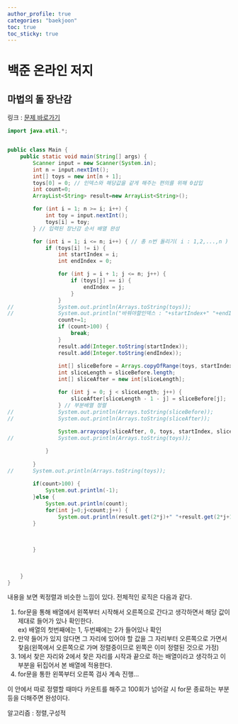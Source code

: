 ```yaml
---
author_profile: true
categories: "baekjoon"
toc: true
toc_sticky: true
---
```

# 백준 온라인 저지
## 마법의 돌 장난감
링크 : [문제 바로가기](https://www.acmicpc.net/problem/21554)     


```java
import java.util.*;


public class Main {
	public static void main(String[] args) {
		Scanner input = new Scanner(System.in);
		int n = input.nextInt();
		int[] toys = new int[n + 1];
		toys[0] = 0; // 인덱스와 해당값을 같게 해주는 편의를 위해 0삽입
		int count=0;
		ArrayList<String> result=new ArrayList<String>();

		for (int i = 1; n >= i; i++) {
			int toy = input.nextInt();
			toys[i] = toy;
		} // 입력된 장난감 순서 배열 완성

		for (int i = 1; i <= n; i++) { // 총 n번 돌리기( i : 1,2,...,n )
			if (toys[i] != i) {
				int startIndex = i;
				int endIndex = 0;

				for (int j = i + 1; j <= n; j++) {
					if (toys[j] == i) {
						endIndex = j;
					}
				}
//				System.out.println(Arrays.toString(toys));
//				System.out.println("바꿔야할인덱스 : "+startIndex+" "+endIndex);
				count+=1;
				if (count>100) {
					break;
				}
				result.add(Integer.toString(startIndex));
				result.add(Integer.toString(endIndex));
				
				int[] sliceBefore = Arrays.copyOfRange(toys, startIndex, endIndex + 1); // 정렬해야할 부분배열 설정
				int sliceLength = sliceBefore.length;
				int[] sliceAfter = new int[sliceLength];

				for (int j = 0; j < sliceLength; j++) {
					sliceAfter[sliceLength - 1 - j] = sliceBefore[j];
				} // 부분배열 정렬
//				System.out.println(Arrays.toString(sliceBefore));
//				System.out.println(Arrays.toString(sliceAfter));
				
				System.arraycopy(sliceAfter, 0, toys, startIndex, sliceLength);
//				System.out.println(Arrays.toString(toys));

			}
			
		}
//		System.out.println(Arrays.toString(toys));
		
		if(count>100) {
			System.out.println(-1);
		}else {
			System.out.println(count);
			for(int j=0;j<count;j++) {
				System.out.println(result.get(2*j)+" "+result.get(2*j+1));
		}
		
		
			
		}
		
		
		
	}
}

```
내용을 보면 퀵정렬과 비슷한 느낌이 있다. 전체적인 로직은 다음과 같다.     
1. for문을 통해 배열에서 왼쪽부터 시작해서 오른쪽으로 간다고 생각하면서 해당 값이 제대로 들어가 있나 확인한다.     
ex) 배열의 첫번째에는 1, 두번째에는 2가 들어있나 확인
2. 만약 들어가 있지 않다면 그 자리에 있어야 할 값을 그 자리부터 오른쪽으로 가면서 찾음(왼쪽에서 오른쪽으로 가며 정렬중이므로 왼쪽은 이미 정렬된 것으로 가정)
3. 1에서 찾은 자리와 2에서 찾은 자리를 시작과 끝으로 하는 배열이라고 생각하고 이 부분을 뒤집어서 본 배열에 적용한다.
4. for문을 통한 왼쪽부터 오른쪽 검사 계속 진행...

이 안에서 따로 정렬할 때마다 카운트를 해주고 100회가 넘어갈 시 for문 종료하는 부분 등을 더해주면 완성이다.    

알고리즘 : 정렬,구성적